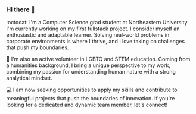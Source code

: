 ### Hi there 👋

<!--
**yuwei-wu-k/yuwei-wu-k** is a ✨ _special_ ✨ repository because its `README.md` (this file) appears on your GitHub profile.

-->

:octocat: I'm a Computer Science grad student at Northeastern University. I'm currently working on my first fullstack project. I consider myself an enthusiastic and adaptable learner. Solving real-world problems in corporate environments is where I thrive, and I love taking on challenges that push my boundaries. 

:seedling: I'm also an active volunteer in LGBTQ and STEM education. Coming from a humanities background, I bring a unique perspective to my work, combining my passion for understanding human nature with a strong analytical mindset.

:computer: I am now seeking opportunities to apply my skills and contribute to meaningful projects that push the boundaries of innovation. If you're looking for a dedicated and dynamic team member, let's connect!
